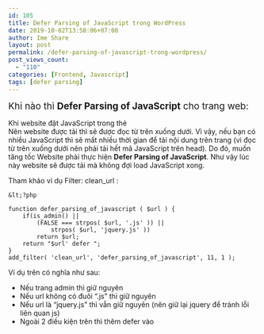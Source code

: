 ```yaml
---
id: 105
title: Defer Parsing of JavaScript trong WordPress
date: 2019-10-02T13:58:06+07:00
author: Ime Share
layout: post
permalink: /defer-parsing-of-javascript-trong-wordpress/
post_views_count:
  - "110"
categories: [Frontend, Javascript]
tags: [defer parsing]
---
```

<span style="font-size: 14pt;">Khi nào thì <strong>Defer Parsing of JavaScript</strong> cho trang web:</span>

Khi website đặt JavaScript trong thẻ **<head> </head>**  
Nên website được tải thì sẽ được đọc từ trên xuống dưới. Vì vậy, nếu bạn có nhiều JavaScript thì sẽ mất nhiều thời gian để tải nội dung trên trang (vì đọc từ trên xuống dưới nên phải tải hết mã JavaScript trên head). Do đó, muốn tăng tốc Website phải thực hiện **Defer Parsing of JavaScript**. Như vậy lúc này website sẽ được tải mà không đợi load JavaScript xong.

Tham khảo ví dụ Filter: clean_url :

```
&lt;?php

function defer_parsing_of_javascript ( $url ) { 
	if(is_admin() || 
		(FALSE === strpos( $url, '.js' )) || 
			strpos( $url, 'jquery.js' )) 
		return $url; 
	return "$url' defer "; 
} 
add_filter( 'clean_url', 'defer_parsing_of_javascript', 11, 1 );
```

Ví dụ trên có nghĩa như sau:  
+ Nếu trang admin thì giữ nguyên  
+ Nếu url không có đuôi &#8220;.js&#8221; thì giữ nguyên  
+ Nếu url là &#8220;jquery.js&#8221; thì vẫn giữ nguyên (nên giữ lại jquery để tránh lỗi liên quan js)  
+ Ngoài 2 điều kiện trên thì thêm defer vào